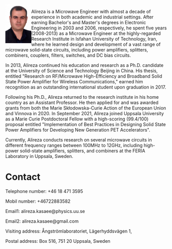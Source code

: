 <img src="./imgs/AlirezaJPG.jpg" align="left" width="16%"/>
<p> Alireza is a Microwave Engineer with almost a decade of experience in both academic and industrial settings. After earning Bachelor's and Master's degrees in Electronic Engineering in 2003 and 2006, respectively, he spent five years (2008-2013) as a Microwave Engineer at the highly-regarded Research Institute in Isfahan University of Technology, Iran, where he learned design and development of a vast range of microwave solid-state circuits, including power amplifiers, splitters, combiners, couplers, filters, switches, and DC bias circuits.

In 2013, Alireza continued his education and research as a Ph.D. candidate at the University of Science and Technology Beijing in China. His thesis, entitled "Research on RF/Microwave High-Efficiency and Broadband Solid State Power Amplifier for Wireless Communications," earned him recognition as an outstanding international student upon graduation in 2017.

Following his Ph.D., Alireza returned to the research institute in his home country as an Assistant Professor. He then applied for and was awarded grants from both the Marie Skłodowska-Curie Action of the European Union and Vinnova in 2020. In September 2021, Alireza joined Uppsala University as a Marie Curie Postdoctoral Fellow with a high-scoring (99.4/100) proposal entitled "Implementation of Best Practices in Designing Solid State Power Amplifiers for Developing New Generation PET Accelerators".

Currently, Alireza conducts research on several microwave circuits in different frequency ranges between 100MHz to 12GHz, including high-power solid-state amplifiers, splitters, and combiners at the FERIA Laboratory in Uppsala, Sweden.
</p>

<h1> Contact</h1>
<p>Telephone number: +46 18 471 3595</p1>
<p>Mobil number: +46722883582</p1>
<p>Email1: alireza.kasaee@physics.uu.se</p1>
<p>Email2: alireza.kasaee@gmail.com</p1>
<p>Visiting address: Ångströmlaboratoriet, Lägerhyddsvägen 1,</p1>
<p>Postal address: Box 516, 751 20 Uppsala, Sweden</p1>

